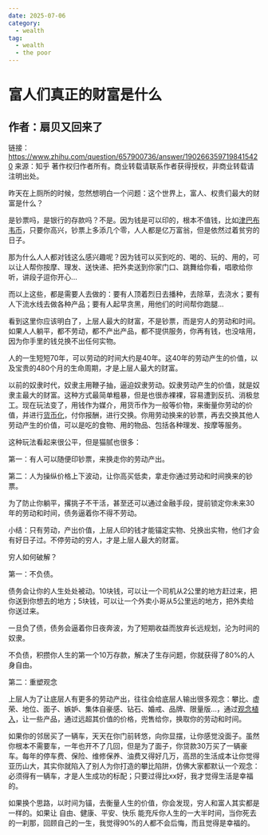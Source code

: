 ```yaml
---
date: 2025-07-06
category:
  - wealth
tag:
  - wealth
  - the poor
---
```


# 富人们真正的财富是什么



## 作者：扇贝又回来了

链接：https://www.zhihu.com/question/657900736/answer/1902663597198415420
来源：知乎
著作权归作者所有。商业转载请联系作者获得授权，非商业转载请注明出处。



昨天在上厕所的时候，忽然想明白一个问题：这个世界上，富人、权贵们最大的财富是什么？

是钞票吗，是银行的存款吗？不是。因为钱是可以印的，根本不值钱，比如[津巴布韦币](https://zhida.zhihu.com/search?content_id=725905889&content_type=Answer&match_order=1&q=津巴布韦币&zhida_source=entity)，只要你高兴，钞票上多添几个零，人人都是亿万富翁，但是依然过着贫穷的日子。

那为什么人人都对钱这么感兴趣呢？因为钱可以买到吃的、喝的、玩的、用的，可以让人帮你按摩、理发、送快递、把外卖送到你家门口、跳舞给你看，唱歌给你听，讲段子逗你开心...

而以上这些，都是需要人去做的：要有人顶着烈日去播种，去除草，去浇水；要有人下流水线去做各种产品；要有人起早贪黑，用他们的时间帮你跑腿...

看到这里你应该明白了，上层人最大的财富，不是钞票，而是穷人的劳动和时间。如果人人躺平，都不劳动，都不产出产品，都不提供服务，你再有钱，也没啥用，因为你手里的钱兑换不出任何实物。

人的一生短短70年，可以劳动的时间大约是40年。这40年的劳动产生的价值，以及宝贵的480个月的生命周期，才是上层人最大的财富。

以前的奴隶时代，奴隶主用鞭子抽，逼迫奴隶劳动。奴隶劳动产生的价值，就是奴隶主最大的财富。这种方式最简单粗暴，但是也很赤裸裸，容易遭到反抗、消极怠工。现在玩法变了，用钱作为媒介，用货币作为一般等价物，来衡量你劳动的价值，并进行[货币化](https://zhida.zhihu.com/search?content_id=725905889&content_type=Answer&match_order=1&q=货币化&zhida_source=entity)，付你报酬，进行交换。你用劳动换来的钞票，再去交换其他人劳动产生的价值，可以是吃的食物、用的物品、包括各种理发、按摩等服务。

这种玩法看起来很公平，但是猫腻也很多：

第一：有人可以随便印钞票，来换走你的劳动产出。

第二：人为操纵价格上下波动，让你高买低卖，拿走你通过劳动和时间换来的钞票。

为了防止你躺平，撂挑子不干活，甚至还可以通过金融手段，提前锁定你未来30年的劳动和时间，债务逼着你不得不劳动。

小结：只有劳动，产出价值，上层人印的钱才能锚定实物、兑换出实物，他们才会有好日子过。不停劳动的穷人，才是上层人最大的财富。



穷人如何破解？

第一：不负债。

债务会让你的人生处处被动。10块钱，可以让一个司机从2公里的地方赶过来，把你送到你想去的地方；5块钱，可以让一个外卖小哥从5公里远的地方，把外卖给你送过来。

一旦负了债，债务会逼着你日夜奔波，为了短期收益而放弃长远规划，沦为时间的奴隶。

不负债，积攒你人生的第一个10万存款，解决了生存问题，你就获得了80%的人身自由。

第二：重塑观念

上层人为了让底层人有更多的劳动产出，往往会给底层人输出很多观念：攀比、虚荣、地位、面子、嫉妒、集体自豪感、钻石、婚戒、品牌、限量版...，通过[观念植入](https://zhida.zhihu.com/search?content_id=725905889&content_type=Answer&match_order=1&q=观念植入&zhida_source=entity)，让一些产品，通过远超其价值的价格，兜售给你，换取你的劳动和时间。

如果你的邻居买了一辆车，天天在你门前转悠，向你显摆，让你感觉没面子。虽然你根本不需要车，一年也开不了几回，但是为了面子，你贷款30万买了一辆豪车。每年的停车费、保险、维修保养、油费又得好几万，高昂的生活成本让你觉得亚历山大，其实你就陷入了别人为你打造的攀比陷阱，仿佛大家都默认一个观念：必须得有一辆车，才是人生成功的标配；只要过得比xx好，我才觉得生活是幸福的。

如果换个思路，以时间为锚，去衡量人生的价值，你会发现，穷人和富人其实都是一样的。如果让 自由、健康、平安、快乐 能充斥你人生的一大半时间，当你死去的一刹那，回顾自己的一生，我觉得90%的人都不会后悔，而且觉得是幸福的。

